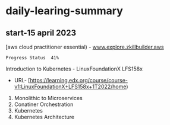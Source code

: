 # daily-learing-summary 
## start-15 april 2023
[aws cloud practitioner essential) - www.explore.zkillbuilder.aws 
```
Progress Status  41%
```
Introduction to Kubernetes - LinuxFoundationX LFS158x
+ URL- [https://learning.edx.org/course/course-v1:LinuxFoundationX+LFS158x+1T2022/home) 
1. Monolithic to Microservices
1. Conatiner Orchestration
1. Kubernetes 
1. Kubernetes Architecture   
